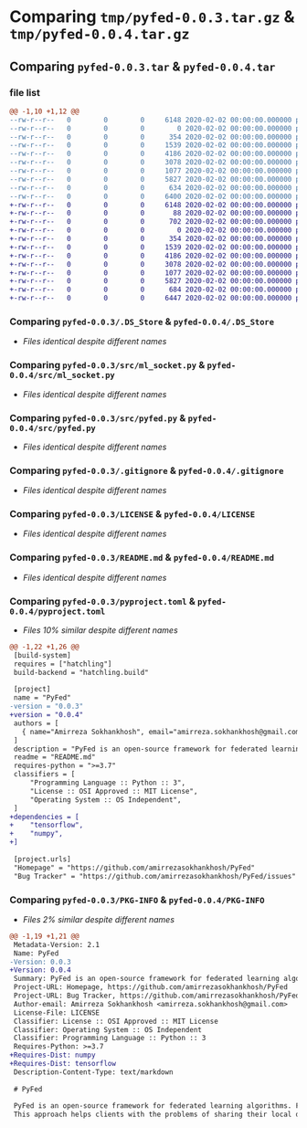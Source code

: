 # Comparing `tmp/pyfed-0.0.3.tar.gz` & `tmp/pyfed-0.0.4.tar.gz`

## Comparing `pyfed-0.0.3.tar` & `pyfed-0.0.4.tar`

### file list

```diff
@@ -1,10 +1,12 @@
--rw-r--r--   0        0        0     6148 2020-02-02 00:00:00.000000 pyfed-0.0.3/.DS_Store
--rw-r--r--   0        0        0        0 2020-02-02 00:00:00.000000 pyfed-0.0.3/src/__init__.py
--rw-r--r--   0        0        0      354 2020-02-02 00:00:00.000000 pyfed-0.0.3/src/global_var.py
--rw-r--r--   0        0        0     1539 2020-02-02 00:00:00.000000 pyfed-0.0.3/src/ml_socket.py
--rw-r--r--   0        0        0     4186 2020-02-02 00:00:00.000000 pyfed-0.0.3/src/pyfed.py
--rw-r--r--   0        0        0     3078 2020-02-02 00:00:00.000000 pyfed-0.0.3/.gitignore
--rw-r--r--   0        0        0     1077 2020-02-02 00:00:00.000000 pyfed-0.0.3/LICENSE
--rw-r--r--   0        0        0     5827 2020-02-02 00:00:00.000000 pyfed-0.0.3/README.md
--rw-r--r--   0        0        0      634 2020-02-02 00:00:00.000000 pyfed-0.0.3/pyproject.toml
--rw-r--r--   0        0        0     6400 2020-02-02 00:00:00.000000 pyfed-0.0.3/PKG-INFO
+-rw-r--r--   0        0        0     6148 2020-02-02 00:00:00.000000 pyfed-0.0.4/.DS_Store
+-rw-r--r--   0        0        0       88 2020-02-02 00:00:00.000000 pyfed-0.0.4/.pypirc
+-rw-r--r--   0        0        0      702 2020-02-02 00:00:00.000000 pyfed-0.0.4/setup.py
+-rw-r--r--   0        0        0        0 2020-02-02 00:00:00.000000 pyfed-0.0.4/src/__init__.py
+-rw-r--r--   0        0        0      354 2020-02-02 00:00:00.000000 pyfed-0.0.4/src/global_var.py
+-rw-r--r--   0        0        0     1539 2020-02-02 00:00:00.000000 pyfed-0.0.4/src/ml_socket.py
+-rw-r--r--   0        0        0     4186 2020-02-02 00:00:00.000000 pyfed-0.0.4/src/pyfed.py
+-rw-r--r--   0        0        0     3078 2020-02-02 00:00:00.000000 pyfed-0.0.4/.gitignore
+-rw-r--r--   0        0        0     1077 2020-02-02 00:00:00.000000 pyfed-0.0.4/LICENSE
+-rw-r--r--   0        0        0     5827 2020-02-02 00:00:00.000000 pyfed-0.0.4/README.md
+-rw-r--r--   0        0        0      684 2020-02-02 00:00:00.000000 pyfed-0.0.4/pyproject.toml
+-rw-r--r--   0        0        0     6447 2020-02-02 00:00:00.000000 pyfed-0.0.4/PKG-INFO
```

### Comparing `pyfed-0.0.3/.DS_Store` & `pyfed-0.0.4/.DS_Store`

 * *Files identical despite different names*

### Comparing `pyfed-0.0.3/src/ml_socket.py` & `pyfed-0.0.4/src/ml_socket.py`

 * *Files identical despite different names*

### Comparing `pyfed-0.0.3/src/pyfed.py` & `pyfed-0.0.4/src/pyfed.py`

 * *Files identical despite different names*

### Comparing `pyfed-0.0.3/.gitignore` & `pyfed-0.0.4/.gitignore`

 * *Files identical despite different names*

### Comparing `pyfed-0.0.3/LICENSE` & `pyfed-0.0.4/LICENSE`

 * *Files identical despite different names*

### Comparing `pyfed-0.0.3/README.md` & `pyfed-0.0.4/README.md`

 * *Files identical despite different names*

### Comparing `pyfed-0.0.3/pyproject.toml` & `pyfed-0.0.4/pyproject.toml`

 * *Files 10% similar despite different names*

```diff
@@ -1,22 +1,26 @@
 [build-system]
 requires = ["hatchling"]
 build-backend = "hatchling.build"
 
 [project]
 name = "PyFed"
-version = "0.0.3"
+version = "0.0.4"
 authors = [
   { name="Amirreza Sokhankhosh", email="amirreza.sokhankhosh@gmail.com" },
 ]
 description = "PyFed is an open-source framework for federated learning algorithms." 
 readme = "README.md"
 requires-python = ">=3.7"
 classifiers = [
     "Programming Language :: Python :: 3",
     "License :: OSI Approved :: MIT License",
     "Operating System :: OS Independent",
 ]
+dependencies = [
+    "tensorflow",
+    "numpy",
+]
 
 [project.urls]
 "Homepage" = "https://github.com/amirrezasokhankhosh/PyFed"
 "Bug Tracker" = "https://github.com/amirrezasokhankhosh/PyFed/issues"
```

### Comparing `pyfed-0.0.3/PKG-INFO` & `pyfed-0.0.4/PKG-INFO`

 * *Files 2% similar despite different names*

```diff
@@ -1,19 +1,21 @@
 Metadata-Version: 2.1
 Name: PyFed
-Version: 0.0.3
+Version: 0.0.4
 Summary: PyFed is an open-source framework for federated learning algorithms.
 Project-URL: Homepage, https://github.com/amirrezasokhankhosh/PyFed
 Project-URL: Bug Tracker, https://github.com/amirrezasokhankhosh/PyFed/issues
 Author-email: Amirreza Sokhankhosh <amirreza.sokhankhosh@gmail.com>
 License-File: LICENSE
 Classifier: License :: OSI Approved :: MIT License
 Classifier: Operating System :: OS Independent
 Classifier: Programming Language :: Python :: 3
 Requires-Python: >=3.7
+Requires-Dist: numpy
+Requires-Dist: tensorflow
 Description-Content-Type: text/markdown
 
 # PyFed
 
 PyFed is an open-source framework for federated learning algorithms. Federated Learning is a subfield of machine learning which trains a global model using one server and multiple clients which contain their separate datasets. 
 This approach helps clients with the problems of sharing their local data with a server and the risk of data leakage. PyFed is a straightforward and brief package that allows scientists to try Federated Learning for any model using any dataset. Furthermore, PyFed uses Tensorboard to demonstrate the history of training of each client per round.
```

